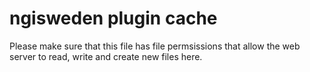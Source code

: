 # ngisweden plugin cache

Please make sure that this file has file permsissions that allow the web server to read, write and create new files here.

